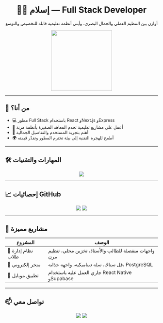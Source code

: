 <h1 align="center">👨‍💻 إسلام — Full Stack Developer</h1>
<p align="center">أوازن بين التنظيم العملي والجمال البصري، وأبني أنظمة تعليمية قابلة للتخصيص والتوسع</p>

<p align="center">
  <img src="https://media.giphy.com/media/qgQUggAC3Pfv687qPC/giphy.gif" width="200" />
</p>

---

## 🧠 من أنا؟
- 💻 مطور Full Stack باستخدام React وNext.js وExpress
- 🧩 أعمل على مشاريع تعليمية تخدم المعاهد الصغيرة بأنظمة مرنة
- 🎨 أهتم بتجربة المستخدم والتفاصيل الجمالية
- 🌍 أطمح للهجرة التقنية إلى بيئة تحترم المطور وتقدّر قيمته

---

## 🛠 المهارات والتقنيات

<p align="center">
  <img src="https://skillicons.dev/icons?i=react,nextjs,tailwind,typescript,express,postgresql,supabase,figma" />
</p>

---

## 📈 إحصائيات GitHub

<p align="center">
  <img src="https://github-readme-stats.vercel.app/api?username=islam-dev&show_icons=true&theme=radical" />
  <img src="https://github-readme-streak-stats.herokuapp.com/?user=islam-dev&theme=radical" />
</p>

---

## 🚀 مشاريع مميزة

| المشروع | الوصف |
|---------|-------|
| 🏫 نظام إدارة طلاب | واجهات منفصلة للطالب والأستاذ، تخزين محلي، تنظيم مرن |
| 🛒 متجر إلكتروني | فل ستاك، سلة ديناميكية، واجهة جذابة، PostgreSQL |
| 📱 تطبيق موبايل | جاري العمل عليه باستخدام React Native وSupabase

---

## 📫 تواصل معي

<p align="center">
  <a href="https://twitter.com/islam_dev"><img src="https://img.shields.io/twitter/follow/islam_dev?style=social" /></a>
  <a href="mailto:islam@example.com"><img src="https://img.shields.io/badge/Email-islam@example.com-blue?style=flat-square" /></a>
</p>
